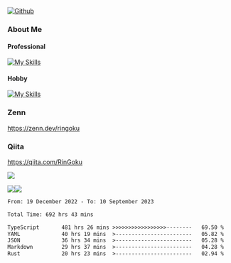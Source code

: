 [![Github](https://img.shields.io/github/followers/skyt-a?label=Follow&style=social)](https://github.com/skyt-a)

### About Me
#### Professional
[![My Skills](https://skillicons.dev/icons?i=react,ts,js,nodejs,java,graphql,firebase,githubactions&theme=light)](https://skillicons.dev)
#### Hobby
[![My Skills](https://skillicons.dev/icons?i=unity,rust,py&theme=light)](https://skillicons.dev)

### Zenn
https://zenn.dev/ringoku
### Qiita
https://qiita.com/RinGoku


![](https://github-profile-summary-cards.vercel.app/api/cards/profile-details?username=skyt-a&theme=default)

![](https://github-profile-summary-cards.vercel.app/api/cards/repos-per-language?username=skyt-a&theme=default)![](https://github-profile-summary-cards.vercel.app/api/cards/stats?username=RinGoku&theme=default)

<!--START_SECTION:waka-->

```txt
From: 19 December 2022 - To: 10 September 2023

Total Time: 692 hrs 43 mins

TypeScript       481 hrs 26 mins >>>>>>>>>>>>>>>>>--------   69.50 %
YAML             40 hrs 19 mins  >------------------------   05.82 %
JSON             36 hrs 34 mins  >------------------------   05.28 %
Markdown         29 hrs 37 mins  >------------------------   04.28 %
Rust             20 hrs 23 mins  >------------------------   02.94 %
```

<!--END_SECTION:waka-->
